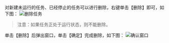 对新建未运行的任务、已经停止的任务可以进行删除，右键单击【删除】即可，如下图：
![删除任务](https://i.imgur.com/vSUocGp.png)
> 注意：如果任务正处于运行状态，则不能删除。

单击【删除】后弹出窗口，单击【确定】完成删除，如下图：
![确认窗口](https://i.imgur.com/pjyduEn.png)
